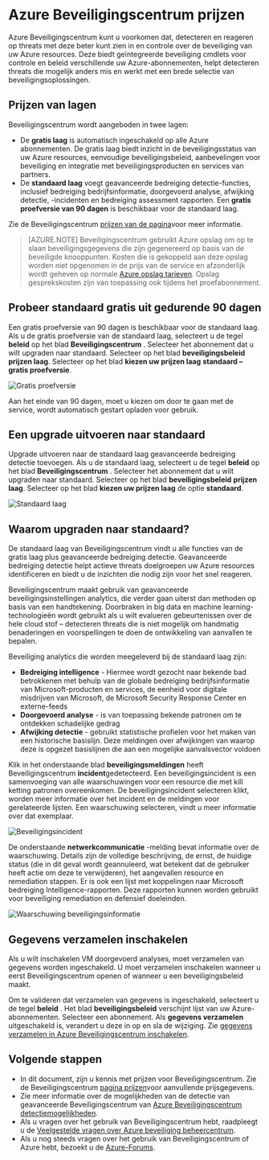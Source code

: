 <properties
   pageTitle="Beveiligingscentrum prijzen | Microsoft Azure"
   description="In dit artikel wordt aandacht besteed aan prijzen voor Beveiligingscentrum Azure."
   services="security-center"
   documentationCenter="na"
   authors="TerryLanfear"
   manager="MBaldwin"
   editor=""/>

<tags
   ms.service="security-center"
   ms.devlang="na"
   ms.topic="article"
   ms.tgt_pltfrm="na"
   ms.workload="na"
   ms.date="10/12/2016"
   ms.author="terrylan"/>

# <a name="azure-security-center-pricing"></a>Azure Beveiligingscentrum prijzen

Azure Beveiligingscentrum kunt u voorkomen dat, detecteren en reageren op threats met deze beter kunt zien in en controle over de beveiliging van uw Azure resources. Deze biedt geïntegreerde beveiliging cmdlets voor controle en beleid verschillende uw Azure-abonnementen, helpt detecteren threats die mogelijk anders mis en werkt met een brede selectie van beveiligingsoplossingen.

## <a name="pricing-tiers"></a>Prijzen van lagen

Beveiligingscentrum wordt aangeboden in twee lagen:

- De **gratis laag** is automatisch ingeschakeld op alle Azure abonnementen. De gratis laag biedt inzicht in de beveiligingsstatus van uw Azure resources, eenvoudige beveiligingsbeleid, aanbevelingen voor beveiliging en integratie met beveiligingsproducten en services van partners.
- De **standaard laag** voegt geavanceerde bedreiging detectie-functies, inclusief bedreiging bedrijfsinformatie, doorgevoerd analyse, afwijking detectie, -incidenten en bedreiging assessment rapporten. Een **gratis proefversie van 90 dagen** is beschikbaar voor de standaard laag.

Zie de Beveiligingscentrum [prijzen van de pagina](https://azure.microsoft.com/pricing/details/security-center/)voor meer informatie.

> [AZURE.NOTE] Beveiligingscentrum gebruikt Azure opslag om op te slaan beveiligingsgegevens die zijn gegenereerd op basis van de beveiligde knooppunten. Kosten die is gekoppeld aan deze opslag worden niet opgenomen in de prijs van de service en afzonderlijk wordt geheven op normale [Azure opslag tarieven](https://azure.microsoft.com/pricing/details/storage/blobs/). Opslag gesprekskosten zijn van toepassing ook tijdens het proefabonnement.

## <a name="try-standard-free-for-90-days"></a>Probeer standaard gratis uit gedurende 90 dagen

Een gratis proefversie van 90 dagen is beschikbaar voor de standaard laag. Als u de gratis proefversie van de standaard laag, selecteert u de tegel **beleid** op het blad **Beveiligingscentrum** . Selecteer het abonnement dat u wilt upgraden naar standaard. Selecteer op het blad **beveiligingsbeleid** **prijzen laag**. Selecteer op het blad **kiezen uw prijzen laag** **standaard – gratis proefversie**.

![Gratis proefversie][1]

Aan het einde van 90 dagen, moet u kiezen om door te gaan met de service, wordt automatisch gestart opladen voor gebruik.

## <a name="upgrade-to-standard"></a>Een upgrade uitvoeren naar standaard

Upgrade uitvoeren naar de standaard laag geavanceerde bedreiging detectie toevoegen. Als u de standaard laag, selecteert u de tegel **beleid** op het blad **Beveiligingscentrum** . Selecteer het abonnement dat u wilt upgraden naar standaard. Selecteer op het blad **beveiligingsbeleid** **prijzen laag**. Selecteer op het blad **kiezen uw prijzen laag** de optie **standaard**.

![Standaard laag][2]

## <a name="why-upgrade-to-standard"></a>Waarom upgraden naar standaard?

De standaard laag van Beveiligingscentrum vindt u alle functies van de gratis laag plus geavanceerde bedreiging detectie. Geavanceerde bedreiging detectie helpt actieve threats doelgroepen uw Azure resources identificeren en biedt u de inzichten die nodig zijn voor het snel reageren.

Beveiligingscentrum maakt gebruik van geavanceerde beveiligingsinstellingen analytics, die verder gaan uiterst dan methoden op basis van een handtekening. Doorbraken in big data en machine learning-technologieën wordt gebruikt als u wilt evalueren gebeurtenissen over de hele cloud stof – detecteren threats die is niet mogelijk om handmatig benaderingen en voorspellingen te doen de ontwikkeling van aanvallen te bepalen.

Beveiliging analytics die worden meegeleverd bij de standaard laag zijn:

- **Bedreiging intelligence** - Hiermee wordt gezocht naar bekende bad betrokkenen met behulp van de globale bedreiging bedrijfsinformatie van Microsoft-producten en services, de eenheid voor digitale misdrijven van Microsoft, de Microsoft Security Response Center en externe-feeds
- **Doorgevoerd analyse** - is van toepassing bekende patronen om te ontdekken schadelijke gedrag
- **Afwijking detectie** - gebruikt statistische profielen voor het maken van een historische basislijn. Deze meldingen over afwijkingen van waarop deze is opgezet basislijnen die aan een mogelijke aanvalsvector voldoen

Klik in het onderstaande blad **beveiligingsmeldingen** heeft Beveiligingscentrum **incident**gedetecteerd. Een beveiligingsincident is een samenvoeging van alle waarschuwingen voor een resource die met kill ketting patronen overeenkomen. De beveiligingsincident selecteren klikt, worden meer informatie over het incident en de meldingen voor gerelateerde lijsten. Een waarschuwing selecteren, vindt u meer informatie over dat exemplaar.

![Beveiligingsincident][3]

De onderstaande **netwerkcommunicatie** -melding bevat informatie over de waarschuwing. Details zijn de volledige beschrijving, de ernst, de huidige status (die in dit geval wordt geannuleerd, wat betekent dat de gebruiker heeft actie om deze te verwijderen), het aangevallen resource en remediation stappen. Er is ook een lijst met koppelingen naar Microsoft bedreiging Intelligence-rapporten. Deze rapporten kunnen worden gebruikt voor beveiliging remediation en defensief doeleinden.

![Waarschuwing beveiligingsinformatie][4]

## <a name="enable-data-collection"></a>Gegevens verzamelen inschakelen

Als u wilt inschakelen VM doorgevoerd analyses, moet verzamelen van gegevens worden ingeschakeld. U moet verzamelen inschakelen wanneer u eerst Beveiligingscentrum openen of wanneer u een beveiligingsbeleid maakt.

Om te valideren dat verzamelen van gegevens is ingeschakeld, selecteert u de tegel **beleid** . Het blad **beveiligingsbeleid** verschijnt lijst van uw Azure-abonnementen. Selecteer een abonnement. Als **gegevens verzamelen** uitgeschakeld is, verandert u deze in op en sla de wijziging. Zie [gegevens verzamelen in Azure Beveiligingscentrum inschakelen](security-center-enable-data-collection.md).

## <a name="next-steps"></a>Volgende stappen

- In dit document, zijn u kennis met prijzen voor Beveiligingscentrum. Zie de Beveiligingscentrum [pagina prijzen](https://azure.microsoft.com/pricing/details/security-center/)voor aanvullende prijsgegevens.
- Zie meer informatie over de mogelijkheden van de detectie van geavanceerde Beveiligingscentrum van [Azure Beveiligingscentrum detectiemogelijkheden](security-center-detection-capabilities.md).
- Als u vragen over het gebruik van Beveiligingscentrum hebt, raadpleegt u de [Veelgestelde vragen over Azure beveiliging beheercentrum](security-center-faq.md).
- Als u nog steeds vragen over het gebruik van Beveiligingscentrum of Azure hebt, bezoekt u de [Azure-Forums](https://social.msdn.microsoft.com/Forums/home?forum=AzureSecurityCenter&filter=alltypes&sort=lastpostdesc).

<!--Image references-->
[1]: ./media/security-center-pricing/free-trial.png
[2]: ./media/security-center-pricing/standard.png
[3]: ./media/security-center-pricing/incident.png
[4]: ./media/security-center-pricing/network-alert.png

